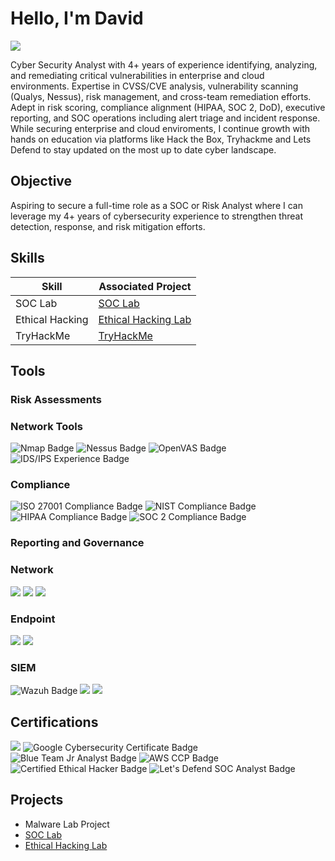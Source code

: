 # Hello, I'm David
<a href="https://linkedin.com/in/david-p-172823149"><img src="https://img.shields.io/badge/-LinkedIn-0072b1?&style=for-the-badge&logo=linkedin&logoColor=white" /></a>

Cyber Security Analyst with 4+ years of experience identifying, analyzing, and remediating critical vulnerabilities in enterprise and cloud environments. Expertise in CVSS/CVE analysis, vulnerability scanning (Qualys, Nessus), risk management, and cross-team remediation efforts.  Adept in risk scoring, compliance alignment (HIPAA, SOC 2, DoD), executive reporting, and SOC operations including alert triage and incident response. While securing enterprise and cloud enviroments, I continue growth with hands on education via platforms like Hack the Box, Tryhackme and Lets Defend to stay updated on the most up to date cyber landscape.

## Objective

Aspiring to secure a full-time role as a SOC or Risk Analyst where I can leverage my 4+ years of cybersecurity experience to strengthen threat detection, response, and risk mitigation efforts.

## Skills

| Skill                                         | Associated Project         |
|-----------------------------------------------|----------------------------|
| SOC Lab        | <a href="https://github.com/DlPad23/SOC-Lab">SOC Lab</a>|
|Ethical Hacking | <a href="https://github.com/DlPad23/Ethical-Hacking-Home-Lab">Ethical Hacking Lab</a>|
| TryHackMe | <a href="https://github.com/DlPad23/TryHackMe-SOC-Analyst">TryHackMe</a>|


## Tools

### Risk Assessments
<div>
  
</div>



### Network Tools
<div>
<img src="https://img.shields.io/badge/-Nmap-214478?&style=for-the-badge&logo=Nmap&logoColor=white" alt="Nmap Badge" />
  <img src="https://img.shields.io/badge/-Nessus-0A66C2?&style=for-the-badge&logo=Tenable&logoColor=white" alt="Nessus Badge" />
  <img src="https://img.shields.io/badge/-OpenVAS-3E8E41?&style=for-the-badge&logo=OpenVAS&logoColor=white" alt="OpenVAS Badge" />
  <img src="https://img.shields.io/badge/-IDS/IPS-3E8E41?style=for-the-badge&logo=security&logoColor=white" alt="IDS/IPS Experience Badge" />



</div>

### Compliance

<div>
  <img src="https://img.shields.io/badge/-ISO_27001-3E8E41?style=for-the-badge&logo=security&logoColor=white" alt="ISO 27001 Compliance Badge" />
  <img src="https://img.shields.io/badge/-NIST-3E8E41?style=for-the-badge&logo=security&logoColor=white" alt="NIST Compliance Badge" />
  <img src="https://img.shields.io/badge/-HIPAA-3E8E41?style=for-the-badge&logo=security&logoColor=white" alt="HIPAA Compliance Badge" />
  <img src="https://img.shields.io/badge/-SOC_2-3E8E41?style=for-the-badge&logo=security&logoColor=white" alt="SOC 2 Compliance Badge" />




</div>

### Reporting and Governance
<div>

  
</div>





### Network
<div>
    <img src="https://img.shields.io/badge/-Wireshark-1679A7?&style=for-the-badge&logo=Wireshark&logoColor=white" />
    <img src="https://img.shields.io/badge/-Suricata-EF3B2D?&style=for-the-badge&logo=Suricata&logoColor=white" />
    <img src="https://img.shields.io/badge/-Zeek-777BB4?&style=for-the-badge&logo=Zeek&logoColor=white" />
</div>

### Endpoint
<div>
    <img src="https://img.shields.io/badge/-Microsoft_Defender_for_Endpoint-00A4EF?&style=for-the-badge&logo=Microsoft&logoColor=white" />
    <img src="https://img.shields.io/badge/-Velociraptor-4B275F?&style=for-the-badge&logo=Velociraptor&logoColor=white" />
</div>

### SIEM
<div>
<img src="https://img.shields.io/badge/-Wazuh-5A5C61?&style=for-the-badge&logo=Wazuh&logoColor=white" alt="Wazuh Badge" />
<img src="https://img.shields.io/badge/-Splunk-000000?&style=for-the-badge&logo=Splunk&logoColor=white" />
<img src="https://img.shields.io/badge/-Elastic-005571?&style=for-the-badge&logo=Elastic&logoColor=white" />
</div>

## Certifications
<div>
<img src="https://img.shields.io/badge/-Security%2B-FF0000?&style=for-the-badge&logo=CompTIA&logoColor=white)" />
<img src="https://img.shields.io/badge/-Google%20Cybersecurity-4285F4?&style=for-the-badge&logo=Google&logoColor=white" alt="Google Cybersecurity Certificate Badge" />
<img src="https://img.shields.io/badge/-Blue%20Team%20Jr%20Analyst-005f73?&style=for-the-badge&logo=security&logoColor=white" alt="Blue Team Jr Analyst Badge" />
<img src="https://img.shields.io/badge/-AWS%20CCP-232F3E?&style=for-the-badge&logo=Amazon%20AWS&logoColor=white" alt="AWS CCP Badge" />
<img src="https://img.shields.io/badge/-Certified%20Ethical%20Hacker-990000?&style=for-the-badge&logo=Hack%20The%20Box&logoColor=white" alt="Certified Ethical Hacker Badge" />
<img src="https://img.shields.io/badge/-Let's_Defend_SOC_Analyst-3E8E41?style=for-the-badge&logo=academia&logoColor=white" alt="Let's Defend SOC Analyst Badge" />




## Projects
- Malware Lab Project
- <a href="https://github.com/DlPad23/SOC-Lab">SOC Lab</a>
- <a href="https://github.com/DlPad23/Ethical-Hacking-Home-Lab">Ethical Hacking Lab</a>
